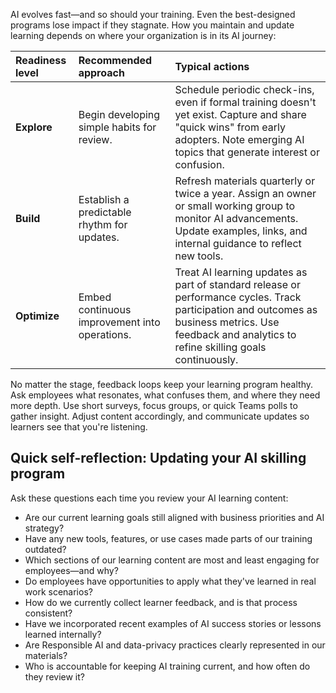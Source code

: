 AI evolves fast—and so should your training. Even the best-designed programs lose impact if they stagnate. How you maintain and update learning depends on where your organization is in its AI journey:

| **Readiness level** | **Recommended approach** | **Typical actions** |
| :--- | :--- | :--- |
| **Explore** | Begin developing simple habits for review. | Schedule periodic check-ins, even if formal training doesn't yet exist. Capture and share "quick wins" from early adopters. Note emerging AI topics that generate interest or confusion. |
| **Build** | Establish a predictable rhythm for updates. | Refresh materials quarterly or twice a year. Assign an owner or small working group to monitor AI advancements. Update examples, links, and internal guidance to reflect new tools. |
| **Optimize** | Embed continuous improvement into operations. | Treat AI learning updates as part of standard release or performance cycles. Track participation and outcomes as business metrics. Use feedback and analytics to refine skilling goals continuously. |

No matter the stage, feedback loops keep your learning program healthy. Ask employees what resonates, what confuses them, and where they need more depth. Use short surveys, focus groups, or quick Teams polls to gather insight. Adjust content accordingly, and communicate updates so learners see that you're listening.

## Quick self-reflection: Updating your AI skilling program

Ask these questions each time you review your AI learning content:

- Are our current learning goals still aligned with business priorities and AI strategy?
- Have any new tools, features, or use cases made parts of our training outdated?
- Which sections of our learning content are most and least engaging for employees—and why?
- Do employees have opportunities to apply what they've learned in real work scenarios?
- How do we currently collect learner feedback, and is that process consistent?
- Have we incorporated recent examples of AI success stories or lessons learned internally?
- Are Responsible AI and data-privacy practices clearly represented in our materials?
- Who is accountable for keeping AI training current, and how often do they review it?
